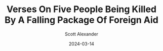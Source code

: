 ---
layout: podcast
title: "Verses On Five People Being Killed By A Falling Package Of Foreign Aid"
author: Scott Alexander
description: https://www.astralcodexten.com/p/verses-on-five-people-being-killed
date: 2024-03-14
length: 588922
duration: 147
guid: verses-on-five-people-being-killed
---